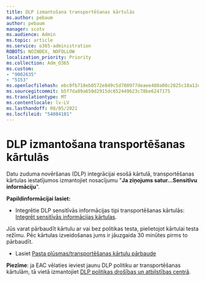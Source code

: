 ```yaml
---
title: DLP izmantošana transportēšanas kārtulās
ms.author: pebaum
author: pebaum
manager: scotv
ms.audience: Admin
ms.topic: article
ms.service: o365-administration
ROBOTS: NOINDEX, NOFOLLOW
localization_priority: Priority
ms.collection: Adm_O365
ms.custom:
- "9002635"
- "5153"
ms.openlocfilehash: ebc0fb718eb0572e849c5d780977deaee480a00c2825c18a12e4d2212342f17a
ms.sourcegitcommit: b5f7da89a650d2915dc652449623c78be6247175
ms.translationtype: MT
ms.contentlocale: lv-LV
ms.lasthandoff: 08/05/2021
ms.locfileid: "54084101"
---
```

# <a name="using-dlp-in-transport-rules"></a>DLP izmantošana transportēšanas kārtulās

Datu zuduma novēršanas (DLP) integrācijai esošā kārtulā, transportēšanas kārtulas iestatījumos izmantojiet nosacījumu "**Ja ziņojums satur...Sensitīvu informāciju**".

**Papildinformācijai lasiet:**

- Integrētie DLP sensitīvās informācijas tipi transportēšanas kārtulās: [Integrēt sensitīvās informācijas kārtulas](https://docs.microsoft.com/exchange/security-and-compliance/data-loss-prevention/integrate-sensitive-information-rules).

Jūs varat pārbaudīt kārtulu ar vai bez politikas testa, pielietojot kārtulai testa režīmu.  Pēc kārtulas izveidošanas jums ir jāuzgaida 30 minūtes pirms to pārbaudīt. 

- Lasiet [Pasta plūsmas/transportēšanas kārtulu pārbaude](https://docs.microsoft.com/exchange/security-and-compliance/mail-flow-rules/test-mail-flow-rules)

**Piezīme**: ja EAC vēlaties ieviest jaunu DLP politiku ar transportēšanas kārtulām, tā vietā izmantojiet [DLP politikas drošības un atbilstības centrā](https://docs.microsoft.com/microsoft-365/compliance/data-loss-prevention-policies?view=o365-worldwide).
